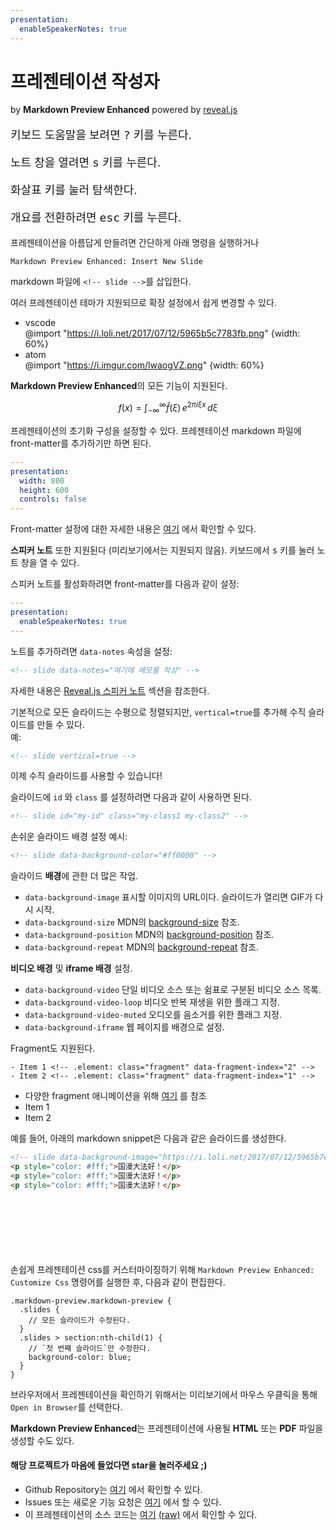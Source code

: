 ```yaml
---
presentation:
  enableSpeakerNotes: true
---
```


<!-- slide -->

# 프레젠테이션 작성자

by **Markdown Preview Enhanced**
powered by [reveal.js](https://github.com/hakimel/reveal.js)
<br>

<p style="font-size: 18px;">키보드 도움말을 보려면 <kbd>?</kbd> 키를 누른다.</p>
<p style="font-size: 18px;">노트 창을 열려면 <kbd>s</kbd> 키를 누른다.</p>
<p style="font-size: 18px;"><kbd>화살표</kbd> 키를 눌러 탐색한다.</p>
<p style="font-size: 18px;">개요를 전환하려면 <kbd>esc</kbd> 키를 누른다.</p>

<!-- slide -->

프레젠테이션을 아름답게 만들려면 간단하게 아래 명령을 실행하거나

`Markdown Preview Enhanced: Insert New Slide`

markdown 파일에 `<!-- slide -->`를 삽입한다.

<!-- slide -->

여러 프레젠테이션 테마가 지원되므로 확장 설정에서 쉽게 변경할 수 있다.

- vscode  
  @import "https://i.loli.net/2017/07/12/5965b5c7783fb.png" {width: 60%}
- atom  
  @import "https://i.imgur.com/lwaogVZ.png" {width: 60%}

<!-- slide -->

**Markdown Preview Enhanced**의 모든 기능이 지원된다.

$$
f(x) = \int_{-\infty}^\infty
    \hat f(\xi)\,e^{2 \pi i \xi x}
    \,d\xi
$$

<!-- slide -->

프레젠테이션의 초기화 구성을 설정할 수 있다.
프레젠테이션 markdown 파일에 front-matter를 추가하기만 하면 된다.

```yaml
---
presentation:
  width: 800
  height: 600
  controls: false
---

```

Front-matter 설정에 대한 자세한 내용은 [여기](https://shd101wyy.github.io/markdown-preview-enhanced/#/presentation) 에서 확인할 수 있다.

<!-- slide data-notes="This is speaker note"-->

**스피커 노트** 또한 지원된다 (미리보기에서는 지원되지 않음).
키보드에서 <kbd>s</kbd> 키를 눌러 노트 창을 열 수 있다.

<!-- slide -->

스피커 노트를 활성화하려면 front-matter를 다음과 같이 설정:

```yaml
---
presentation:
  enableSpeakerNotes: true
---

```

노트를 추가하려면 `data-notes` 속성을 설정:

```html
<!-- slide data-notes="여기에 메모를 작성" -->
```

자세한 내용은 [Reveal.js 스피커 노트](https://github.com/hakimel/reveal.js#speaker-notes) 섹션을 참조한다.

<!-- slide -->

기본적으로 모든 슬라이드는 수평으로 정렬되지만, `vertical=true`를 추가해 수직 슬라이드를 만들 수  있다.  
예:

```html
<!-- slide vertical=true -->
```

<!-- slide vertical=true -->

이제 수직 슬라이드를 사용할 수 있습니다!

<!-- slide -->

슬라이드에 `id` 와 `class` 를 설정하려면 다음과 같이 사용하면 된다.

```html
<!-- slide id="my-id" class="my-class1 my-class2" -->
```

<!-- slide -->

손쉬운 슬라이드 배경 설정 예시:

```html
<!-- slide data-background-color="#ff0000" -->
```

<!-- slide data-background-color="#ffebcf"-->

슬라이드 **배경**에 관한 더 많은 작업.

- `data-background-image`
  표시할 이미지의 URL이다. 슬라이드가 열리면 GIF가 다시 시작.
- `data-background-size`
  MDN의 [background-size](https://developer.mozilla.org/docs/Web/CSS/background-size) 참조.
- `data-background-position`
  MDN의 [background-position](https://developer.mozilla.org/docs/Web/CSS/background-position) 참조.
- `data-background-repeat`
  MDN의 [background-repeat](https://developer.mozilla.org/docs/Web/CSS/background-repeat) 참조.

<!-- slide -->

**비디오 배경** 및 **iframe 배경** 설정.

- `data-background-video`
  단일 비디오 소스 또는 쉼표로 구분된 비디오 소스 목록.
- `data-background-video-loop`
  비디오 반복 재생을 위한 플래그 지정.
- `data-background-video-muted`
  오디오를 음소거를 위한 플래그 지정.
- `data-background-iframe`
  웹 페이지를 배경으로 설정.

<!-- slide -->

Fragment도 지원된다.

```
- Item 1 <!-- .element: class="fragment" data-fragment-index="2" -->
- Item 2 <!-- .element: class="fragment" data-fragment-index="1" -->
```

- 다양한 fragment 애니메이션을 위해 [여기](https://github.com/hakimel/reveal.js#fragments) 를 참조 <!-- .element: class="fragment" -->
- Item 1 <!-- .element: class="fragment" data-fragment-index="2" -->
- Item 2 <!-- .element: class="fragment" data-fragment-index="1" -->

<!-- slide -->

예를 들어, 아래의 markdown snippet은 다음과 같은 슬라이드를 생성한다.

```html
<!-- slide data-background-image="https://i.loli.net/2017/07/12/5965b7edd3a2a.jpeg" data-transition="zoom" -->
<p style="color: #fff;">国漫大法好！</p>
<p style="color: #fff;">国漫大法好！</p>
<p style="color: #fff;">国漫大法好！</p>
```

<!-- slide data-background-image="https://i.loli.net/2017/07/12/5965b7edd3a2a.jpeg"
data-transition="zoom"
-->
<p style="color: #fff;">国漫大法好！</p>
<p style="color: #fff;">国漫大法好！</p>
<p style="color: #fff;">国漫大法好！</p>

<!-- slide -->

손쉽게 프레젠테이션 css를 커스터마이징하기 위해 `Markdown Preview Enhanced: Customize Css` 명령어를 실행한 후, 다음과 같이 편집한다.

```less
.markdown-preview.markdown-preview {
  .slides {
    // 모든 슬라이드가 수정된다.
  }
  .slides > section:nth-child(1) {
    // `첫 번째 슬라이드`만 수정한다.
    background-color: blue;
  }
}
```

<!-- slide -->

브라우저에서 프레젠테이션을 확인하기 위해서는 미리보기에서 마우스 우클릭을 통해 `Open in Browser`를 선택한다. 

<!-- slide -->

**Markdown Preview Enhanced**는 프레젠테이션에 사용될 **HTML** 또는 **PDF** 파일을 생성할  수도 있다.

<!-- slide -->

#### 해당 프로젝트가 마음에 들었다면 star을 눌러주세요 ;)

- Github Repository는 [여기](https://github.com/shd101wyy/markdown-preview-enhanced) 에서 확인할 수 있다.
- Issues 또는 새로운 기능 요청은 [여기](https://github.com/shd101wyy/vscode-markdown-preview-enhanced/issues) 에서 할 수 있다.
- 이 프레젠테이션의 소스 코드는 [여기](https://github.com/shd101wyy/markdown-preview-enhanced/blob/master/docs/presentation-intro.md) [(raw)](https://raw.githubusercontent.com/shd101wyy/markdown-preview-enhanced/master/docs/presentation-intro.md) 에서 확인할 수 있다.

<!-- slide data-background-image="https://ooo.0o0.ooo/2016/07/18/578c66da6a5a3.jpg" -->
